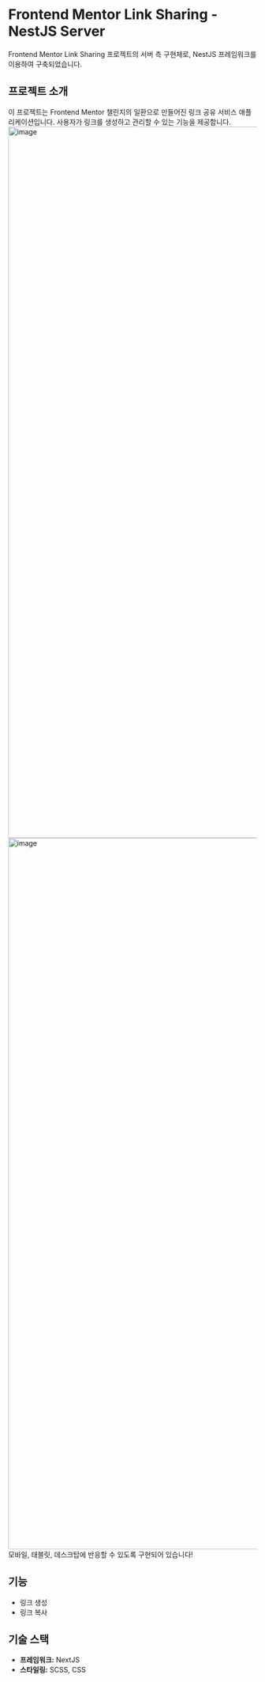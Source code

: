 # Frontend Mentor Link Sharing - NestJS Server

Frontend Mentor Link Sharing 프로젝트의 서버 측 구현체로, NestJS 프레임워크를 이용하여 구축되었습니다.

## 프로젝트 소개

이 프로젝트는 Frontend Mentor 챌린지의 일환으로 만들어진 링크 공유 서비스 애플리케이션입니다. 사용자가 링크를 생성하고 관리할 수 있는 기능을 제공합니다.
<img width="1440" alt="image" src="https://github.com/gihwan-dev/frontend-mentor-link-sharing-next-front/assets/84307361/76e1fca9-fd18-432a-a9e1-a5a92b6b66c9">
<img width="1440" alt="image" src="https://github.com/gihwan-dev/frontend-mentor-link-sharing-next-front/assets/84307361/bce8839d-1e08-4d00-86e0-0336672ef833">
모바일, 태블릿, 데스크탑에 반응할 수 있도록 구현되어 있습니다!


## 기능
- 링크 생성
- 링크 복사

## 기술 스택

- **프레임워크:** NextJS
- **스타일링:** SCSS, CSS

